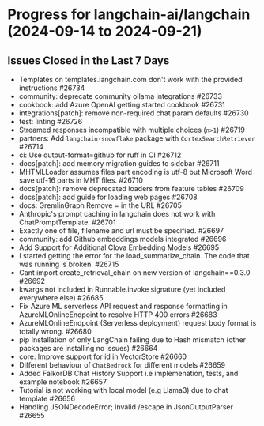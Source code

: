# Progress for langchain-ai/langchain (2024-09-14 to 2024-09-21)


## Issues Closed in the Last 7 Days
- Templates on templates.langchain.com don't work with the provided instructions #26734
- community: deprecate community ollama integrations #26733
- cookbook: add Azure OpenAI getting started cookbook #26731
- integrations[patch]: remove non-required chat param defaults #26730
- test: linting #26726
- Streamed responses incompatible with multiple choices (`n>1`) #26719
- partners: Add `langchain-snowflake` package with `CortexSearchRetriever` #26714
- ci: Use output-format=github for ruff in CI #26712
- docs[patch]: add memory migration guides to sidebar #26711
- MHTMLLoader assumes files part encoding is utf-8 but Microsoft Word save  utf-16 parts in MHT files. #26710
- docs[patch]: remove deprecated loaders from feature tables #26709
- docs[patch]: add guide for loading web pages #26708
- docs: GremlinGraph Remove = in the URL #26705
- Anthropic's prompt caching in langchain does not work with ChatPromptTemplate. #26701
- Exactly one of file, filename and url must be specified. #26697
- community: add Github embeddings models integrated #26696
- Add Support for Additional Clova Embedding Models #26695
- I started getting the error for the load_summarize_chain. The code that was running is broken.  #26715
- Cant import create_retrieval_chain on new version of langchain==0.3.0 #26692
- kwargs not included in Runnable.invoke signature (yet included everywhere else) #26685
- Fix Azure ML serverless API request and response formatting in AzureMLOnlineEndpoint to resolve HTTP 400 errors #26683
- AzureMLOnlineEndpoint (Serverless deployment) request body format is totally wrong. #26680
- pip Installation of only LangChain failing due to Hash mismatch (other packages are installing no issues)  #26664
- core: Improve support for id in VectorStore #26660
- Different behaviour of `ChatBedrock` for different models #26659
- Added FalkorDB Chat History Support i.e implemenation, tests, and example notebook #26657
- Tutorial is not working with local model (e.g Llama3) due to chat template  #26656
- Handling JSONDecodeError; Invalid /escape in JsonOutputParser #26655
